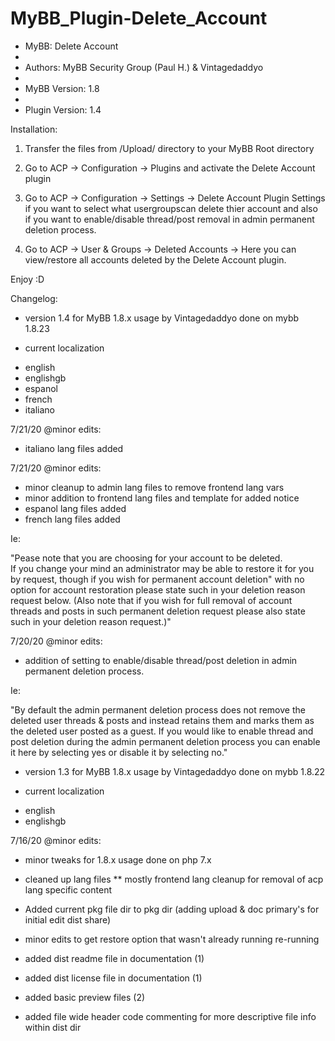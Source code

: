 # MyBB_Plugin-Delete_Account

 * MyBB: Delete Account
 *
 * Authors: MyBB Security Group (Paul H.) & Vintagedaddyo
 *
 * MyBB Version: 1.8
 *
 * Plugin Version: 1.4


 Installation:

 1. Transfer the files from /Upload/ directory to your MyBB Root directory
 
 2. Go to ACP -> Configuration -> Plugins and activate the Delete Account plugin
 
 3. Go to ACP -> Configuration -> Settings -> Delete Account Plugin  Settings if you want to select what usergroupscan delete thier account and also if you want to enable/disable thread/post removal in admin permanent deletion process.
 
 4. Go to ACP -> User & Groups -> Deleted Accounts -> Here you can view/restore all accounts deleted by the Delete Account plugin.


Enjoy :D



Changelog:

* version 1.4 for MyBB 1.8.x usage by Vintagedaddyo done on mybb 1.8.23

* current localization

- english
- englishgb
- espanol
- french
- italiano

7/21/20 @minor edits:

- italiano lang files added

7/21/20 @minor edits:

- minor cleanup to admin lang files to remove frontend lang vars
- minor addition to frontend lang files and template for added notice
- espanol lang files added
- french lang files added

Ie:

"Pease note that you are choosing for your account to be deleted.  
If you change your mind an administrator may be able to restore it 
for you by request, though if you wish for permanent account deletion" 
with no option for account restoration please state such in your 
deletion reason request below. (Also note that if you wish for full 
removal of account threads and posts in such permanent deletion request 
please also state such in your deletion reason request.)"


7/20/20 @minor edits:

- addition of setting to enable/disable thread/post deletion in admin permanent deletion process.

Ie:

"By default the admin permanent deletion process does not remove the deleted user threads & posts and instead retains them and marks them as the deleted user posted as a guest. If you would like to enable thread and post deletion during the admin permanent deletion process you can enable it here by selecting yes or disable it by selecting no."


* version 1.3 for MyBB 1.8.x usage by Vintagedaddyo done on mybb 1.8.22

* current localization

- english
- englishgb


7/16/20 @minor edits:

- minor tweaks for 1.8.x usage done on php 7.x
- cleaned up lang files ** mostly frontend lang cleanup for removal of acp lang specific content 

- Added current pkg file dir to pkg dir (adding upload & doc primary's for initial edit dist share)
- minor edits to get restore option that wasn't already running re-running
- added dist readme file in documentation (1)
- added dist license file in documentation (1)
- added basic preview files (2)
- added file wide header code commenting for more descriptive file info within dist dir
